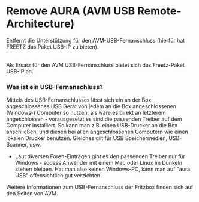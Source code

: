 # Remove AURA (AVM USB Remote-Architecture)
Entfernt die Unterstützung für den AVM-USB-Fernanschluss (hierfür hat FREETZ das Paket USB-IP zu bieten).<br>
<br>

Als Ersatz für den AVM USB-Fernanschluss bietet sich das Freetz-Paket USB-IP an.

### Was ist ein USB-Fernanschluss?

Mittels des USB-Fernanschlusses lässt sich ein an der Box angeschlossenes USB Gerät von jedem an die Box angeschlossenen (Windows-) Computer so nutzen, als wäre es direkt an letzterem angeschlossen - vorausgesetzt es sind die passenden Treiber auf dem Computer installiert. So kann man z.B. einen USB-Drucker an die Box anschließen, und diesen bei allen angeschlossenen Computern wie einen lokalen Drucker benutzen. Gleiches gilt für USB Speichermedien, USB-Scanner, usw.

 * Laut diversen Foren-Einträgen gibt es den passenden Treiber nur für Windows - sodass Anwender mit einem Mac oder Linux im Dunkeln stehen bleiben. Hat man also keinen Windows-PC, kann man auf "aura USB" offensichtlich gut verzichten.

Weitere Informationen zum USB-Fernanschluss der Fritzbox finden sich auf den Seiten von ​AVM.

